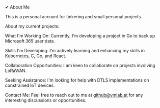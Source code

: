 ✔ About Me

This is a personal account for tinkering and small personal projects.

About my current projects:

What I'm Working On:
Currently, I'm developing a project in Go to back up Microsoft 365 user data.

Skills I'm Developing:
I'm actively learning and enhancing my skills in Kubernetes, C, Go, and React.

Collaboration Opportunities:
I am keen to collaborate on projects involving LoRaWAN.

Seeking Assistance:
I'm looking for help with DTLS implementations on constrained IoT devices.

Contact Me: 
Feel free to reach out to me at github@vmlab.at for any interesting discussions or opportunities.
 
